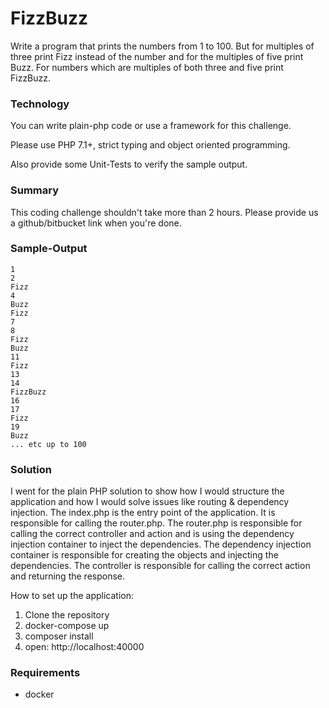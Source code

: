 # FizzBuzz

Write a program that prints the numbers from 1 to 100. But for multiples of three print Fizz instead of the number and for the multiples of five print Buzz. For numbers which are multiples of both three and five print FizzBuzz.

### Technology
You can write plain-php code or use a framework for this challenge.

Please use PHP 7.1+, strict typing and object oriented programming.

Also provide some Unit-Tests to verify the sample output.

### Summary
This coding challenge shouldn't take more than 2 hours. Please provide us a github/bitbucket link when you're done.

### Sample-Output
```
1
2
Fizz
4
Buzz
Fizz
7
8
Fizz
Buzz
11
Fizz
13
14
FizzBuzz
16
17
Fizz
19
Buzz
... etc up to 100
```

### Solution
I went for the plain PHP solution to show how I would structure the application and how I would solve issues like routing & dependency injection.
The index.php is the entry point of the application. It is responsible for calling the router.php.
The router.php is responsible for calling the correct controller and action and is using the dependency injection container to inject the dependencies.
The dependency injection container is responsible for creating the objects and injecting the dependencies.
The controller is responsible for calling the correct action and returning the response.

How to set up the application:
1. Clone the repository
2. docker-compose up 
3. composer install
4. open: http://localhost:40000
### Requirements
- docker


